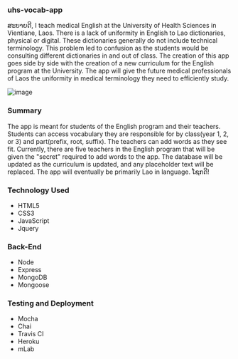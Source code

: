 ### uhs-vocab-app

ສະບາຍດີ, I teach medical English at the University of Health Sciences in Vientiane, Laos. There is a lack of uniformity
in English to Lao dictionaries, physical or digital. These dictionaries generally do not include technical 
terminology. This problem led to confusion as the students would be consulting different dictionaries in and 
out of class. The creation of this app goes side by side with the creation of a new curriculum for the English 
program at the University. The app will give the future medical professionals of Laos the uniformity in medical 
terminology they need to efficiently study. 

![image](https://user-images.githubusercontent.com/24151430/32761036-0ba7ed98-c8a6-11e7-86a8-410877535a96.png)

### Summary
The app is meant for students of the English program and their teachers. Students can access vocabulary they 
are responsible for by class(year 1, 2, or 3) and part(prefix, root, suffix). The teachers can add words as
they see fit. Currently, there are five teachers in the English program that will be given the "secret" required
to add words to the app. The database will be updated as the curriculum is updated, and any placeholder text will
be replaced. The app will eventually be primarily Lao in language. ໂຊກດີ!

### Technology Used
 - HTML5
 - CSS3
 - JavaScript
 - Jquery

### Back-End

 - Node
 - Express
 - MongoDB
 - Mongoose

### Testing and Deployment
 - Mocha
 - Chai
 - Travis CI
 - Heroku
 - mLab



